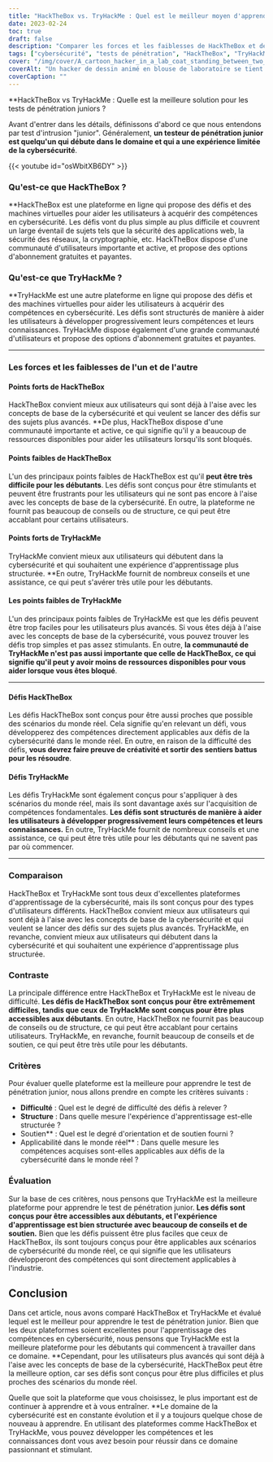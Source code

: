 ```yaml
---
title: "HackTheBox vs. TryHackMe : Quel est le meilleur moyen d'apprendre le test de pénétration junior ?"
date: 2023-02-24
toc: true
draft: false
description: "Comparer les forces et les faiblesses de HackTheBox et de TryHackMe afin de déterminer la meilleure plateforme pour les tests de pénétration juniors."
tags: ["cybersécurité", "tests de pénétration", "HackTheBox", "TryHackMe", "l'apprentissage", "débutant", "machines virtuelles", "challenges", "orientation", "soutien", "scénarios du monde réel", "compétences", "sécurité des réseaux", "sécurité des applications web", "cryptographie", "programmation", "communauté", "apprentissage en ligne", "l'apprentissage structuré", "la pensée créative", "hackthebox vs tryhackme", "plates-formes de test de pénétration", "apprentissage de la cybersécurité", "test de pénétration junior", "défis liés aux machines virtuelles", "compétences en matière de sécurité des réseaux", "sécurité des applications web", "apprentissage de la cryptographie", "programmation pour la cybersécurité", "les plates-formes d'apprentissage en ligne", "expérience d'apprentissage structurée", "la pensée créative dans la cybersécurité", "débutant en cybersécurité", "soutien communautaire", "scénarios réels de cybersécurité", "développement des compétences en matière de cybersécurité", "communauté hackthebox", "communauté tryhackme", "les défis de la cybersécurité", "apprentissage de la cybersécurité", "compétences en matière de tests de pénétration", "formation à la cybersécurité", "apprentissage pratique de la cybersécurité", "apprentissage guidé de la cybersécurité", "hackthebox challenges", "défis tryhackme", "appliquer les compétences en matière de cybersécurité", "éducation à la cybersécurité", "plateformes de cybersécurité en ligne", "abonnement hackthebox", "abonnement tryhackme"]
cover: "/img/cover/A_cartoon_hacker_in_a_lab_coat_standing_between_two_doors.png"
coverAlt: "Un hacker de dessin animé en blouse de laboratoire se tient entre deux portes, l'une étiquetée HackTheBox et l'autre TryHackMe, avec une bulle de pensée au-dessus de sa tête, se demandant laquelle choisir."
coverCaption: ""
---
```


**HackTheBox vs TryHackMe : Quelle est la meilleure solution pour les tests de pénétration juniors ?

Avant d'entrer dans les détails, définissons d'abord ce que nous entendons par test d'intrusion "junior". Généralement, **un testeur de pénétration junior est quelqu'un qui débute dans le domaine et qui a une expérience limitée de la cybersécurité**.

{{< youtube id="osWbitXB6DY" >}}

### Qu'est-ce que HackTheBox ?

**HackTheBox est une plateforme en ligne qui propose des défis et des machines virtuelles pour aider les utilisateurs à acquérir des compétences en cybersécurité. Les défis vont du plus simple au plus difficile et couvrent un large éventail de sujets tels que la sécurité des applications web, la sécurité des réseaux, la cryptographie, etc. HackTheBox dispose d'une communauté d'utilisateurs importante et active, et propose des options d'abonnement gratuites et payantes.

### Qu'est-ce que TryHackMe ?

**TryHackMe est une autre plateforme en ligne qui propose des défis et des machines virtuelles pour aider les utilisateurs à acquérir des compétences en cybersécurité. Les défis sont structurés de manière à aider les utilisateurs à développer progressivement leurs compétences et leurs connaissances. TryHackMe dispose également d'une grande communauté d'utilisateurs et propose des options d'abonnement gratuites et payantes.

________________________________________________________________________________________________________________________

### Les forces et les faiblesses de l'un et de l'autre

#### Points forts de HackTheBox

HackTheBox convient mieux aux utilisateurs qui sont déjà à l'aise avec les concepts de base de la cybersécurité et qui veulent se lancer des défis sur des sujets plus avancés. **De plus, HackTheBox dispose d'une communauté importante et active, ce qui signifie qu'il y a beaucoup de ressources disponibles pour aider les utilisateurs lorsqu'ils sont bloqués.

#### Points faibles de HackTheBox

L'un des principaux points faibles de HackTheBox est qu'il **peut être très difficile pour les débutants**. Les défis sont conçus pour être stimulants et peuvent être frustrants pour les utilisateurs qui ne sont pas encore à l'aise avec les concepts de base de la cybersécurité. En outre, la plateforme ne fournit pas beaucoup de conseils ou de structure, ce qui peut être accablant pour certains utilisateurs.

#### Points forts de TryHackMe

TryHackMe convient mieux aux utilisateurs qui débutent dans la cybersécurité et qui souhaitent une expérience d'apprentissage plus structurée. **En outre, TryHackMe fournit de nombreux conseils et une assistance, ce qui peut s'avérer très utile pour les débutants.

#### Les points faibles de TryHackMe

L'un des principaux points faibles de TryHackMe est que les défis peuvent être trop faciles pour les utilisateurs plus avancés. Si vous êtes déjà à l'aise avec les concepts de base de la cybersécurité, vous pouvez trouver les défis trop simples et pas assez stimulants. En outre, **la communauté de TryHackMe n'est pas aussi importante que celle de HackTheBox, ce qui signifie qu'il peut y avoir moins de ressources disponibles pour vous aider lorsque vous êtes bloqué**.

________________________________________________________________________________________________________________________

#### Défis HackTheBox

Les défis HackTheBox sont conçus pour être aussi proches que possible des scénarios du monde réel. Cela signifie qu'en relevant un défi, vous développerez des compétences directement applicables aux défis de la cybersécurité dans le monde réel. En outre, en raison de la difficulté des défis, **vous devrez faire preuve de créativité et sortir des sentiers battus pour les résoudre**.

#### Défis TryHackMe

Les défis TryHackMe sont également conçus pour s'appliquer à des scénarios du monde réel, mais ils sont davantage axés sur l'acquisition de compétences fondamentales. **Les défis sont structurés de manière à aider les utilisateurs à développer progressivement leurs compétences et leurs connaissances.** En outre, TryHackMe fournit de nombreux conseils et une assistance, ce qui peut être très utile pour les débutants qui ne savent pas par où commencer.

________________________________________________________________________________________________________________________

### Comparaison

HackTheBox et TryHackMe sont tous deux d'excellentes plateformes d'apprentissage de la cybersécurité, mais ils sont conçus pour des types d'utilisateurs différents. HackTheBox convient mieux aux utilisateurs qui sont déjà à l'aise avec les concepts de base de la cybersécurité et qui veulent se lancer des défis sur des sujets plus avancés. TryHackMe, en revanche, convient mieux aux utilisateurs qui débutent dans la cybersécurité et qui souhaitent une expérience d'apprentissage plus structurée.

### Contraste

La principale différence entre HackTheBox et TryHackMe est le niveau de difficulté. **Les défis de HackTheBox sont conçus pour être extrêmement difficiles, tandis que ceux de TryHackMe sont conçus pour être plus accessibles aux débutants**. En outre, HackTheBox ne fournit pas beaucoup de conseils ou de structure, ce qui peut être accablant pour certains utilisateurs. TryHackMe, en revanche, fournit beaucoup de conseils et de soutien, ce qui peut être très utile pour les débutants.

### Critères

Pour évaluer quelle plateforme est la meilleure pour apprendre le test de pénétration junior, nous allons prendre en compte les critères suivants :

- **Difficulté** : Quel est le degré de difficulté des défis à relever ?
- **Structure** : Dans quelle mesure l'expérience d'apprentissage est-elle structurée ?
- Soutien** : Quel est le degré d'orientation et de soutien fourni ?
- Applicabilité dans le monde réel** : Dans quelle mesure les compétences acquises sont-elles applicables aux défis de la cybersécurité dans le monde réel ?

### Évaluation

Sur la base de ces critères, nous pensons que TryHackMe est la meilleure plateforme pour apprendre le test de pénétration junior. **Les défis sont conçus pour être accessibles aux débutants, et l'expérience d'apprentissage est bien structurée avec beaucoup de conseils et de soutien.** Bien que les défis puissent être plus faciles que ceux de HackTheBox, ils sont toujours conçus pour être applicables aux scénarios de cybersécurité du monde réel, ce qui signifie que les utilisateurs développeront des compétences qui sont directement applicables à l'industrie.

## Conclusion

Dans cet article, nous avons comparé HackTheBox et TryHackMe et évalué lequel est le meilleur pour apprendre le test de pénétration junior. Bien que les deux plateformes soient excellentes pour l'apprentissage des compétences en cybersécurité, nous pensons que TryHackMe est la meilleure plateforme pour les débutants qui commencent à travailler dans ce domaine. **Cependant, pour les utilisateurs plus avancés qui sont déjà à l'aise avec les concepts de base de la cybersécurité, HackTheBox peut être la meilleure option, car ses défis sont conçus pour être plus difficiles et plus proches des scénarios du monde réel.

Quelle que soit la plateforme que vous choisissez, le plus important est de continuer à apprendre et à vous entraîner. **Le domaine de la cybersécurité est en constante évolution et il y a toujours quelque chose de nouveau à apprendre. En utilisant des plateformes comme HackTheBox et TryHackMe, vous pouvez développer les compétences et les connaissances dont vous avez besoin pour réussir dans ce domaine passionnant et stimulant.




